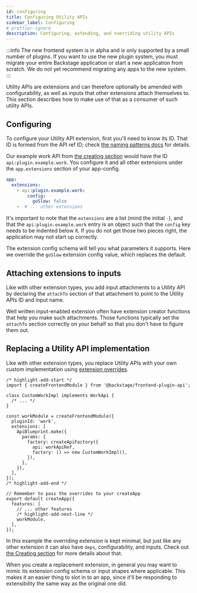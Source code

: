 ```yaml
---
id: configuring
title: Configuring Utility APIs
sidebar_label: Configuring
# prettier-ignore
description: Configuring, extending, and overriding utility APIs
---
```


:::info
The new frontend system is in alpha and is only supported by a small number of plugins. If you want to use the new
plugin system, you must migrate your entire Backstage application or start a new application from scratch. We do not yet
recommend migrating any apps to the new system.
:::

Utility APIs are extensions and can therefore optionally be amended with configurability, as well as inputs that other extensions attach themselves to. This section describes how to make use of that as a consumer of such utility APIs.

## Configuring

To configure your Utility API extension, first you'll need to know its ID. That ID is formed from the API ref ID; check [the naming patterns docs](../architecture/50-naming-patterns.md) for details.

Our example work API from [the creating section](./02-creating.md) would have the ID `api:plugin.example.work`. You configure it and all other extensions under the `app.extensions` section of your app-config.

```yaml title="in e.g. app-config.yaml or app-config.production.yaml"
app:
  extensions:
    - api:plugin.example.work:
        config:
          goSlow: false
    -  # ... other extensions
```

It's important to note that the `extensions` are a list (mind the initial `-`), and that the `api:plugin.example.work` entry is an object such that the `config` key needs to be indented below it. If you do not get those two pieces right, the application may not start up correctly.

The extension config schema will tell you what parameters it supports. Here we override the `goSlow` extension config value, which replaces the default.

## Attaching extensions to inputs

Like with other extension types, you add input attachments to a Utility API by declaring the `attachTo` section of that attachment to point to the Utility APIs ID and input name.

Well written input-enabled extension often have extension creator functions that help you make such attachments. Those functions typically set the `attachTo` section correctly on your behalf so that you don't have to figure them out.

## Replacing a Utility API implementation

Like with other extension types, you replace Utility APIs with your own custom implementation using [extension overrides](../architecture/25-extension-overrides.md).

```tsx title="in your app"
/* highlight-add-start */
import { createFrontendModule } from '@backstage/frontend-plugin-api';

class CustomWorkImpl implements WorkApi {
  /* ... */
}

const workModule = createFrontendModule({
  pluginId: 'work',
  extensions: [
    ApiBlueprint.make({
      params: {
        factory: createApiFactory({
          api: workApiRef,
          factory: () => new CustomWorkImpl(),
        }),
      },
    }),
  ],
});
/* highlight-add-end */

// Remember to pass the overrides to your createApp
export default createApp({
  features: [
    // ... other features
    /* highlight-add-next-line */
    workModule,
  ],
});
```

In this example the overriding extension is kept minimal, but just like any other extension it can also have `deps`, configurability, and inputs. Check out [the Creating section](./02-creating.md) for more details about that.

When you create a replacement extension, in general you may want to mimic its extension config schema or input shapes where applicable. This makes it an easier thing to slot in to an app, since it'll be responding to extensibility the same way as the original one did.
